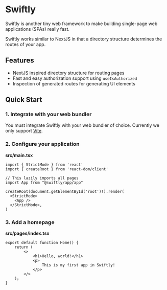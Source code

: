 Swiftly
=======

Swiftly is another tiny web framework to make building single-page web applications
(SPAs) really fast.

Swiftly works similar to NextJS in that a directory structure determines the
routes of your app.

## Features

 - NextJS inspired directory structure for routing pages
 - Fast and easy authorization support using `useIsAuthorized`
 - Inspection of generated routes for generating UI elements

## Quick Start

### 1. Integrate with your web bundler

You must integrate Swiftly with your web bundler of choice. Currently we only
support [Vite][vite].

[vite]: https://github.com/samvv/swiftly/tree/main/packages/vite-plugin

### 2. Configure your application

**src/main.tsx**
```tsx
import { StrictMode } from 'react'
import { createRoot } from 'react-dom/client'

// This lazily imports all pages
import App from "@swiftly/app/app"

createRoot(document.getElementById('root')!).render(
  <StrictMode>
    <App />
  </StrictMode>,
)
```

### 3. Add a homepage

**src/pages/index.tsx**
```tsx
export default function Home() {
    return (
        <>
            <h1>Hello, world!</h1>
            <p>
                This is my first app in Swiftly!
            </p>
        </>
    );
}
```

